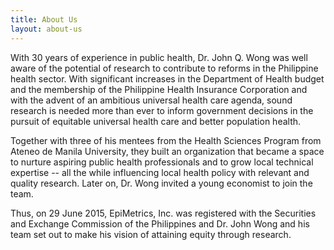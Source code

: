 ```yaml
---
title: About Us
layout: about-us
---
```


With 30 years of experience in public health, Dr. John Q. Wong was well aware of the potential of research to contribute to reforms in the Philippine health sector. With significant increases in the Department of Health budget and the membership of the Philippine Health Insurance Corporation and with the advent of an ambitious universal health care agenda, sound research is needed more than ever to inform government decisions in the pursuit of equitable universal health care and better population health.

Together with three of his mentees from the Health Sciences Program from Ateneo de Manila University, they built an organization that became a space to nurture aspiring public health professionals and to grow local technical expertise -- all the while influencing local health policy with relevant and quality research. Later on, Dr. Wong invited a young economist to join the team.

Thus, on 29 June 2015, EpiMetrics, Inc. was registered with the Securities and Exchange Commission of the Philippines and Dr. John Wong and his team set out to make his vision of attaining equity through research.

